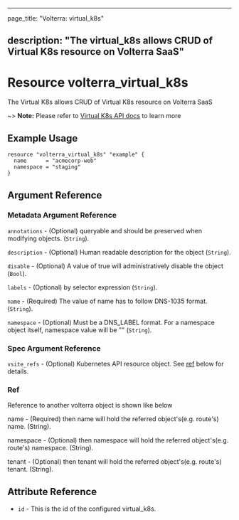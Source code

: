 ---

page_title: "Volterra: virtual_k8s"

description: "The virtual_k8s allows CRUD of Virtual K8s resource on Volterra SaaS"
-----------------------------------------------------------------------------------

Resource volterra_virtual_k8s
=============================

The Virtual K8s allows CRUD of Virtual K8s resource on Volterra SaaS

~> **Note:** Please refer to [Virtual K8s API docs](https://volterra.io/docs/api/virtual-k8s) to learn more

Example Usage
-------------

```hcl
resource "volterra_virtual_k8s" "example" {
  name      = "acmecorp-web"
  namespace = "staging"
}

```

Argument Reference
------------------

### Metadata Argument Reference

`annotations` - (Optional) queryable and should be preserved when modifying objects. (`String`).

`description` - (Optional) Human readable description for the object (`String`).

`disable` - (Optional) A value of true will administratively disable the object (`Bool`).

`labels` - (Optional) by selector expression (`String`).

`name` - (Required) The value of name has to follow DNS-1035 format. (`String`).

`namespace` - (Optional) Must be a DNS_LABEL format. For a namespace object itself, namespace value will be "" (`String`).

### Spec Argument Reference

`vsite_refs` - (Optional) Kubernetes API resource object. See [ref](#ref) below for details.

### Ref

Reference to another volterra object is shown like below

name - (Required) then name will hold the referred object's(e.g. route's) name. (String).

namespace - (Optional) then namespace will hold the referred object's(e.g. route's) namespace. (String).

tenant - (Optional) then tenant will hold the referred object's(e.g. route's) tenant. (String).

Attribute Reference
-------------------

-	`id` - This is the id of the configured virtual_k8s.
